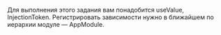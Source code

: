 Для выполнения этого задания вам понадобится useValue, InjectionToken. Регистрировать зависимости нужно в ближайшем по иерархии модуле — AppModule.
